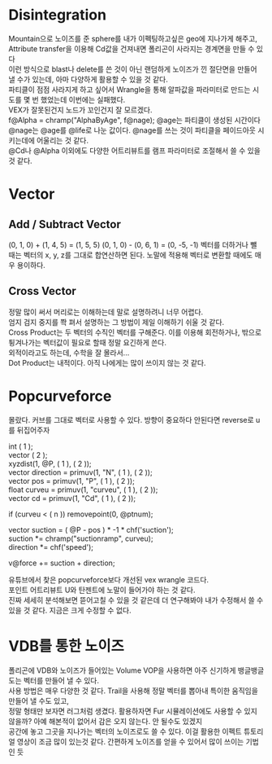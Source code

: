 # Disintegration
Mountain으로 노이즈를 준 sphere를 내가 이펙팅하고싶은 geo에 지나가게 해주고, Attribute transfer을 이용해 Cd값을 건져내면 폴리곤이 사라지는 경계면을 만들 수 있다  
이런 방식으로 blast나 delete를 쓴 것이 아닌 랜덤하게 노이즈가 낀 절단면을 만들어 낼 수가 있는데, 아마 다양하게 활용할 수 있을 것 같다.  
파티클이 점점 사라지게 하고 싶어서 Wrangle을 통해 알파값을 파라미터로 만드는 시도를 몇 번 했었는데 이번에는 실패했다.  
VEX가 잘못된건지 노드가 꼬인건지 잘 모르겠다.   
f@Alpha = chramp("AlphaByAge", f@nage); 
@age는 파티클이 생성된 시간이다 
@nage는 @age를 @life로 나눈 값이다. @nage를 쓰는 것이 파티클을 페이드아웃 시키는데에 어울리는 것 같다.  
@Cd나 @Alpha 이외에도 다양한 어트리뷰트를 램프 파라미터로 조절해서 쓸 수 있을 것 같다.  

# Vector
## Add / Subtract Vector
(0, 1, 0) + (1, 4, 5) = (1, 5, 5)
(0, 1, 0) - (0, 6, 1) = (0, -5, -1)
벡터를 더하거나 뺄 때는 벡터의 x, y, z를 그대로 합연산하면 된다. 노말에 적용해 벡터로 변환할 때에도 매우 용이하다.
## Cross Vector 
정말 많이 써서 머리로는 이해하는데 말로 설명하려니 너무 어렵다.     
엄지 검지 중지를 쫙 펴서 설명하는 그 방법이 제일 이해하기 쉬울 것 같다.    
Cross Product는 두 벡터의 수직인 벡터를 구해준다. 이를 이용해 회전하거나, 밖으로 튕겨나가는 벡터값이 필요로 할때 정말 요긴하게 쓴다.    
외적이라고도 하는데, 수학을 잘 몰라서...    
Dot Product는 내적이다. 아직 나에게는 많이 쓰이지 않는 것 같다.

# Popcurveforce
몰랐다. 커브를 그대로 벡터로 사용할 수 있다. 방향이 중요하다 안된다면 reverse로 u를 뒤집어주자    

int (  1  );   
vector (  2  );    
xyzdist(1, @P, (  1  ), (  2  ));   
vector direction = primuv(1, "N", (  1  ), (  2  ));    
vector pos = primuv(1, "P", (  1  ), (  2  ));    
float curveu = primuv(1, "curveu", (  1  ), (  2  ));   
vector cd = primuv(1, "Cd", (  1  ), (  2  ));    
  
if (curveu < (  n  )) removepoint(0, @ptnum);    

vector suction = ( @P - pos ) * -1 * chf('suction');    
suction *= chramp("suctionramp", curveu);   
direction *= chf('speed');    

v@force += suction + direction;   

유튜브에서 찾은 popcurveforce보다 개선된 vex wrangle 코드다.   
포인트 어트리뷰트 U와 탄젠트에 노말이 들어가야 하는 것 같다.   
진짜 세세히 분석해보면 뜯어고칠 수 있을 것 같은데 더 연구해봐야 내가 수정해서 쓸 수 있을 것 같다. 지금은 크게 수정할 수 없다.


# VDB를 통한 노이즈
폴리곤에 VDB와 노이즈가 들어있는 Volume VOP을 사용하면 아주 신기하게 뱅글뱅글 도는 벡터를 만들어 낼 수 있다.    
사용 방법은 매우 다양한 것 같다. Trail을 사용해 정말 벡터를 뽑아내 특이한 움직임을 만들어 낼 수도 있고,   
정말 형태만 보자면 러그처럼 생겼다. 활용하자면 Fur 시뮬레이션에도 사용할 수 있지 않을까? 아예 해본적이 없어서 감은 오지 않는다. 안 될수도 있겠지   
공간에 놓고 그곳을 지나가는 벡터의 노이즈로도 쓸 수 있다.
이걸 활용한 이펙트 튜토리얼 영상이 조금 많이 있는것 같다. 간편하게 노이즈를 얻을 수 있어서 많이 쓰이는 기법인 듯

